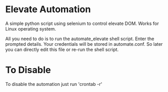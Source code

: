 # Elevate Automation
A simple python script using selenium to control elevate DOM. Works for Linux operating system. 

All you need to do is to run the automate_elevate shell script. Enter the prompted details. Your credentials will be stored in automate.conf. So later you can directly edit this file or re-run the shell script.

# To Disable
To disable the automation just run 'crontab -r'
